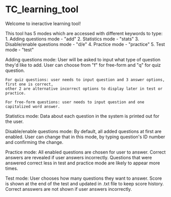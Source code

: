 # TC_learning_tool

Welcome to ineractive learning tool!

This tool has 5 modes which are accessed with different keywords to type:
    1. Adding questions mode - "add"
    2. Statistics mode - "stats"
    3. Disable/enable questions mode - "d/e"
    4. Practice mode - "practice"
    5. Test mode - "test"

Adding questions mode:
    User will be asked to input what type of question they'd like to add. 
    User can choose from "f" for free-form and "q" for quiz question.

    For quiz questions: user needs to input question and 3 answer options, first one is correct,
    other 2 are alternative incorrect options to display later in test or practice.

    For free-form questions: user needs to input question and one capitalized word answer.

Statistics mode:
    Data about each question in the system is printed out for the user.

Disable/enable questions mode:
    By default, all added questions at first are enabled. User can change that in this mode,
    by typing question's ID number and confirming the change.

Practice mode:
    All enabled questions are chosen for user to answer. 
    Correct answers are revealed if user answers incorrectly.
    Questions that were answered correct less in test and practice mode are likely to appear more times.

Test mode:
    User chooses how many questions they want to answer.
    Score is shown at the end of the test and updated in .txt file to keep score history.
    Correct ansswers are not shown if user answers incorrectly.




